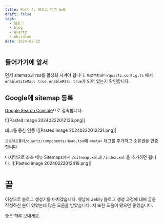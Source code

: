 ```yaml
---
title: Part 4. 블로그 검색 노출
draft: false
tags:
  - 블로그
  - blog
  - quartz
  - obsidian
date: 2024-02-22
---
```

## 들어가기에 앞서

먼저 sitemap과 rss를 활성화 시켜야 합니다. `프로젝트폴더/quartz.config.ts` 에서 `enableSiteMap: true`,  `enableRSS: true`가 되어 있는지 확인합니다.

## Google에 sitemap 등록

[Google Search Console](https://search.google.com/search-console?hl=ko)으로 접속합니다.

![[Pasted image 20240222012136.png]]

태그를 통한 인증
![[Pasted image 20240222012231.png]]

`프로젝트폴더/quartz/components/Head.tsx`에 `<meta>` 태그를 추가하고 소유권을 인증합니다.

마지막으로 좌측 메뉴 Sitemaps에서 `/sitemap.xml`과  `/index.xml` 을 추가하면 됩니다.
![[Pasted image 20240222012419.png]]

# 끝

이상으로 블로그 생성기를 마치겠습니다. 옛날에 Jeklly 블로그 생성 과정에 대해 글을 작성하신 분이 있었는데 많은 도움을 받았습니다. 저 또한 도움이 됐으면 좋겠습니다.

좋은 하루 보내세요.